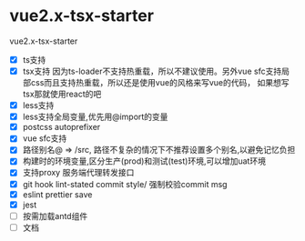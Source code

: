 # vue2.x-tsx-starter
vue2.x-tsx-starter


- [x] ts支持
- [x] tsx支持 因为ts-loader不支持热重载，所以不建议使用。另外vue sfc支持局部css而且支持热重载，所以还是使用vue的风格来写vue的代码， 如果想写tsx那就使用react的吧
- [x] less支持
- [x] less支持全局变量,优先用@import的变量
- [x] postcss autoprefixer
- [x] vue sfc支持
- [x] 路径别名@ => /src, 路径不复杂的情况下不推荐设置多个别名,以避免记忆负担
- [x] 构建时的环境变量,区分生产(prod)和测试(test)环境,可以增加uat环境
- [x] 支持proxy 服务端代理转发接口
- [x] git hook lint-stated commit style/ 强制校验commit msg
- [x] eslint prettier save
- [x] jest
- [ ] 按需加载antd组件
- [ ] 文档
